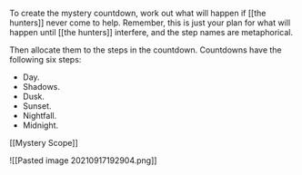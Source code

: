 
To create the mystery countdown, work out what will happen if [[the hunters]] never come to help. Remember, this is just your plan for what will happen until [[the hunters]] interfere, and the step names are metaphorical.

Then allocate them to the steps in the countdown. Countdowns have the following six steps:

- Day.
- Shadows.
- Dusk.
- Sunset.
- Nightfall.
- Midnight.

[[Mystery Scope]]

![[Pasted image 20210917192904.png]]
